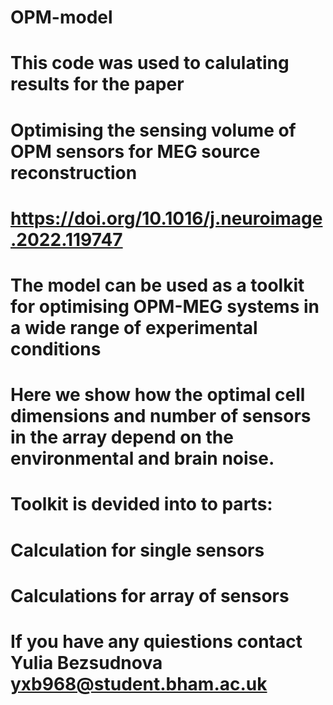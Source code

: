 # OPM-model
# This code was used to calulating results for the paper 
#
# Optimising the sensing volume of OPM sensors for MEG source reconstruction
# https://doi.org/10.1016/j.neuroimage.2022.119747
# 
# The model can be used as a toolkit for optimising OPM-MEG systems in a wide range of experimental conditions
# Here we show how the optimal cell dimensions and number of sensors in the array depend on the environmental and brain noise.

# Toolkit is devided into to parts: 
#   Calculation for single sensors
#   Calculations for array of sensors
#
# If you have any quiestions contact Yulia Bezsudnova yxb968@student.bham.ac.uk
